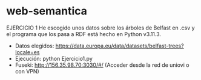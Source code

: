 # web-semantica
EJERCICIO 1
 He escogido unos datos sobre los árboles de Belfast en .csv y el programa que los pasa a RDF está hecho en Python v3.11.3.

 - Datos elegidos: https://data.europa.eu/data/datasets/belfast-trees?locale=es
 - Ejecución: python Ejercicio1.py
 - Fuseki: http://156.35.98.70:3030/#/
 (Acceder desde la red de uniovi o con VPN)